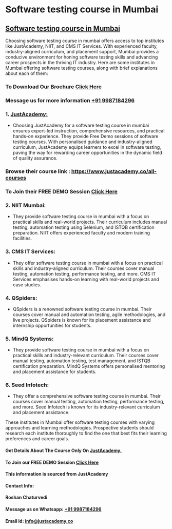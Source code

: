 # Software testing course in Mumbai
## [Software testing course in Mumbai](https://www.justacademy.co/program-detail/software-testing)
Choosing software testing course in mumbai offers access to top institutes like JustAcademy, NIIT, and CMS IT Services. With experienced faculty, industry-aligned curriculum, and placement support, Mumbai provides a conducive environment for honing software testing skills and advancing career prospects in the thriving IT industry.
Here are some institutes in Mumbai offering software testing courses, along with brief explanations about each of them:

### To Download Our Brochure [Click Here](https://www.justacademy.co/download-brochure-for-free)
### Message us for more information [+91 9987184296](https://api.whatsapp.com/send?phone=9987184296)

### 1. [JustAcademy:](https://www.justacademy.co/)
   - Choosing JustAcademy for a software testing course in mumbai ensures expert-led instruction, comprehensive resources, and practical hands-on experience. They provide Free Demo sessions of software testing courses. With personalised guidance and industry-aligned curriculum, JustAcademy equips learners to excel in software testing, paving the way for rewarding career opportunities in the dynamic field of quality assurance.

### Browse their course link : https://www.justacademy.co/all-courses 
### To Join their FREE DEMO Session [Click Here](https://www.justacademy.co/register-for-course-demo)

### 2. NIIT Mumbai:
   - They provide software testing course in mumbai with a focus on practical skills and real-world projects. Their curriculum includes manual testing, automation testing using Selenium, and ISTQB certification preparation. NIIT offers experienced faculty and modern training facilities.

### 3. CMS IT Services:
   - They offer software testing course in mumbai with a focus on practical skills and industry-aligned curriculum. Their courses cover manual testing, automation testing, performance testing, and more. CMS IT Services emphasises hands-on learning with real-world projects and case studies.

### 4. QSpiders:
   - QSpiders is a renowned software testing course in mumbai. Their courses cover manual and automation testing, agile methodologies, and live projects. QSpiders is known for its placement assistance and internship opportunities for students.

### 5. MindQ Systems:
   - They provide software testing course in mumbai with a focus on practical skills and industry-relevant curriculum. Their courses cover manual testing, automation testing, test management, and ISTQB certification preparation. MindQ Systems offers personalised mentoring and placement assistance for students.

### 6. Seed Infotech:
   - They offer a comprehensive software testing course in mumbai. Their courses cover manual testing, automation testing, performance testing, and more. Seed Infotech is known for its industry-relevant curriculum and placement assistance.

These institutes in Mumbai offer software testing courses with varying approaches and learning methodologies. Prospective students should research each institute thoroughly to find the one that best fits their learning preferences and career goals.

#### Get Details About The Course Only On [JustAcademy.](https://www.justacademy.co/)
#### To Join our FREE DEMO Session [Click Here](https://www.justacademy.co/register-for-course-demo)
#### This information is sourced from JustAcademy
#### Contact Info:
#### Roshan Chaturvedi
#### Message us on Whatsapp: [+91 9987184296](https://api.whatsapp.com/send?phone=9987184296)
#### Email id: info@justacademy.co
